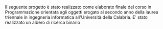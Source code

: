 Il seguente progetto è stato realizzato come elaborato finale del corso in Programmazione orientata agli oggetti erogato al secondo anno della laurea triennale in ingegneria informatica all'Università della Calabria.
E' stato realizzato un albero di ricerca binario
